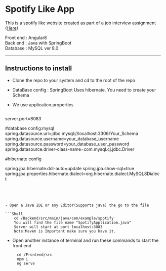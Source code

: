 # Spotify Like App

This is a spotify like website created as part of a job interview assignment ([Here](https://docs.google.com/document/d/1JYi4kgnlUHGxuY-f4aLsyJdh2ruuskFwKHMcD3knPjU/edit?usp=sharing "Here"))

Front end : Angular8
<br/>
Back end : Java with SpringBoot 
<br/>
Database : MySQL ver 8.0

---

## Instructions to install

- Clone the repo to your system and cd to the root of the repo

- DataBase config : SpringBoot Uses hibernate.
  You need to create your Schema
- We use application.properties

  ```
  
server.port=8083

#database config:mysql
spring.datasource.url=jdbc:mysql://localhost:3306/Your_Schema
spring.datasource.username=your_database_username
spring.datasource.password=your_database_user_password
spring.datasource.driver-class-name=com.mysql.cj.jdbc.Driver

#hibernate config

spring.jpa.hibernate.ddl-auto=update
spring.jpa.show-sql=true
spring.jpa.properties.hibernate.dialect=org.hibernate.dialect.MySQL8Dialect
        
  ```




- Open a Java IDE or any Editor(Supports java) the go to the file

  ```Shell
      cd /Backend/src/main/java/com/example/spotify
      You will find the file name "SpotifyApplication.java"
      Server will start at port localhost:8083
      Note:Maven is Important make sure you have it.

  ```

- Open another instance of terminal and run these commands to start the front end

  ```Shell
    cd /Frontend/src
    npm i
    ng serve
  ```
